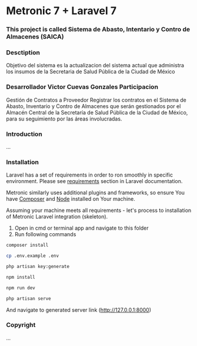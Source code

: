 # Metronic 7 + Laravel 7

### This project is called Sistema de Abasto, Intentario y Contro de Almacenes (SAICA)

### Desctiption
Objetivo del sistema es la actualizacion del sistema actual que administra los insumos de la Secretaria de Salud Pública de la Ciudad de México

### Desarrollador Victor Cuevas Gonzales Participacion
Gestión de Contratos a Proveedor
Registrar los contratos en el Sistema de Abasto, Inventario y Contro de Almacenes que serán gestionados por el Almacén Central de la Secretaría de Salud Pública de la
Ciudad de México, para su seguimiento por las áreas involucradas.

### Introduction

...

### Installation

Laravel has a set of requirements in order to ron smoothly in specific environment. Please see [requirements](https://laravel.com/docs/7.x#server-requirements) section in Laravel documentation.

Metronic similarly uses additional plugins and frameworks, so ensure You have [Composer](https://getcomposer.org/) and [Node](https://nodejs.org/) installed on Your machine.

Assuming your machine meets all requirements - let's process to installation of Metronic Laravel integration (skeleton).

1. Open in cmd or terminal app and navigate to this folder
2. Run following commands

```bash
composer install
```

```bash
cp .env.example .env
```

```bash
php artisan key:generate
```

```bash
npm install
```

```bash
npm run dev
```

```bash
php artisan serve
```

And navigate to generated server link (http://127.0.0.1:8000)

### Copyright

...
